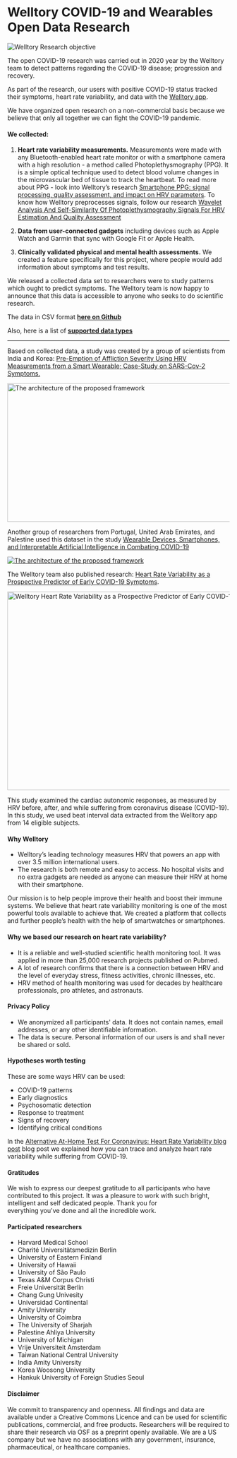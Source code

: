# Welltory COVID-19 and Wearables Open Data Research

![Welltory Research objective](https://i.imgur.com/LZtUXuu.jpg)

The open COVID-19 research was carried out in 2020 year by the Welltory team to detect patterns regarding the COVID-19 disease; progression and recovery.

As part of the research, our users with positive COVID-19 status tracked their symptoms, heart rate variability, and data with the [Welltory app](https://welltory.com).

We have organized open research on a non-commercial basis because we believe that only all together we can fight the COVID-19 pandemic.

#### We collected:

1. **Heart rate variability measurements.** Measurements were made with any Bluetooth-enabled heart rate monitor or with a smartphone camera with a high resolution - a method called Photoplethysmography (PPG). It is a simple optical technique used to detect blood volume changes in the microvascular bed of tissue to track the heartbeat. To read more about PPG - look into Welltory’s research [Smartphone PPG: signal processing, quality assessment, and impact on HRV parameters](https://ieeexplore.ieee.org/document/8856540). To know how Welltory preprocesses signals, follow our research [Wavelet Analysis And Self-Similarity Of Photoplethysmography Signals For HRV Estimation And Quality Assessment](https://www.mdpi.com/1424-8220/21/20/6798)

2. **Data from user-connected gadgets** including devices such as Apple Watch and Garmin that sync with Google Fit or Apple Health.

3. **Clinically validated physical and mental health assessments.** We created a feature specifically for this project, where people would add information about symptoms and test results.

We released a collected data set to researchers were to study patterns which ought to predict symptoms. The Welltory team is now happy to announce that this data is accessible to anyone who seeks to do scientific research.

The data in CSV format **[here on Github](https://github.com/Welltory/hrv-covid19/tree/master/data)**

Also, here is a list of **[supported data types](https://github.com/Welltory/hrv-covid19/blob/master/datatypes.md)**


----

Based on collected data, a study was created by a group of scientists from India and Korea: [Pre-Emption of Affliction Severity Using HRV Measurements from a Smart Wearable; Case-Study on SARS-Cov-2 Symptoms.](https://www.mdpi.com/1424-8220/20/24/7068)

<a href="url"><img src="https://www.mdpi.com/sensors/sensors-20-07068/article_deploy/html/images/sensors-20-07068-g002.png" alt="The architecture of the proposed framework" align="center" height="314" width="622" ></a>

Another group of researchers from Portugal, United Arab Emirates, and Palestine used this dataset in the study [Wearable Devices, Smartphones, and Interpretable Artificial Intelligence in Combating COVID-19](https://www.mdpi.com/1424-8220/21/24/8424/htm)

<a href="url"><img src="https://www.mdpi.com/sensors/sensors-21-08424/article_deploy/html/images/sensors-21-08424-g003.png" alt="The architecture of the proposed framework" align="center"></a>

The Welltory team also published research: [Heart Rate Variability as a Prospective Predictor of Early COVID-19 Symptoms](https://www.medrxiv.org/content/10.1101/2021.07.02.21259891v1).

<a href="url"><img src="https://www.medrxiv.org/content/medrxiv/early/2021/07/05/2021.07.02.21259891/F2.large.jpg" alt="Welltory Heart Rate Variability as a Prospective Predictor of Early COVID-19 Symptoms" align="center" height="450" width="640" ></a>

This study examined the cardiac autonomic responses, as measured by HRV before, after, and while suffering from coronavirus disease (COVID-19). In this study, we used beat interval data extracted from the Welltory app from 14 eligible subjects.

#### Why Welltory

* Welltory’s leading technology measures HRV that powers an app with over 3.5 million international users.
* The research is both remote and easy to access. No hospital visits and no extra gadgets are needed as anyone can measure their HRV at home with their smartphone. 

Our mission is to help people improve their health and boost their immune systems. We believe that heart rate variability monitoring is one of the most powerful tools available to achieve that. We created a platform that collects and further people’s health with the help of smartwatches or smartphones.

#### Why we based our research on heart rate variability?

* It is a reliable and well-studied scientific health monitoring tool. It was applied in more than 25,000 research projects published on Pubmed.
* A lot of research confirms that there is a connection between HRV and the level of everyday stress, fitness activities, chronic illnesses, etc.
* HRV method of health monitoring was used for decades by healthcare professionals, pro athletes, and astronauts.

#### Privacy Policy

* We anonymized all participants' data. It does not contain names, email addresses, or any other identifiable information. 
* The data is secure. Personal information of our users is and shall never be shared or sold. 

#### Hypotheses worth testing

These are some ways HRV can be used:

* COVID-19 patterns
* Early diagnostics
* Psychosomatic detection
* Response to treatment
* Signs of recovery
* Identifying critical conditions

In the [Alternative At-Home Test For Coronavirus: Heart Rate Variability blog post](https://medium.com/@welltory/326a7237abe7) blog post we explained how you can trace and analyze heart rate variability while suffering from COVID-19.

#### Gratitudes

We wish to express our deepest gratitude to all participants who have contributed to this project. It was a pleasure to work with such bright, intelligent and self dedicated people. Thank you for everything you've done and all the incredible work.

#### Participated researchers

* Harvard Medical School
* Charité Universitätsmedizin Berlin
* University of Eastern Finland
* University of Hawaii
* University of São Paulo
* Texas A&M Corpus Christi
* Freie Universität Berlin
* Chang Gung Univesity
* Universidad Continental
* Amity University
* University of Coimbra
* The University of Sharjah
* Palestine Ahliya University
* University of Michigan
* Vrije Universiteit Amsterdam
* Taiwan National Central University
* India Amity University
* Korea Woosong University
* Hankuk University of Foreign Studies Seoul

#### Disclaimer

We commit to transparency and openness. All findings and data are available under a Creative Commons Licence and can be used for scientific publications, commercial, and free products. Researchers will be required to share their research via OSF as a preprint openly available. We are a US company but we have no associations with any government, insurance, pharmaceutical, or healthcare companies.
